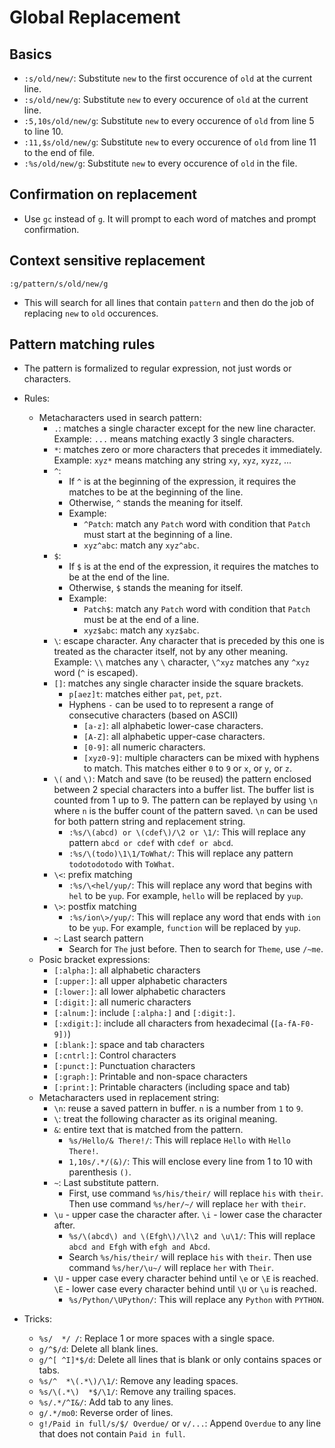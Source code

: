 # Global Replacement

## Basics

- `:s/old/new/`: Substitute `new` to the first occurence of `old` at the current line.
- `:s/old/new/g`: Substitute `new` to every occurence of `old` at the current line.
- `:5,10s/old/new/g`: Substitute `new` to every occurence of `old` from line 5 to line 10.
- `:11,$s/old/new/g`: Substitute `new` to every occurence of `old` from line 11 to the end of file.
- `:%s/old/new/g`: Substitute `new` to every occurence of `old` in the file.

## Confirmation on replacement

- Use `gc` instead of `g`. It will prompt to each word of matches and prompt confirmation.

## Context sensitive replacement

```
:g/pattern/s/old/new/g
```
- This will search for all lines that contain `pattern` and then do the job of replacing `new` to `old` occurences.

## Pattern matching rules

- The pattern is formalized to regular expression, not just words or characters.
- Rules:
    - Metacharacters used in search pattern:
        - `.`: matches a single character except for the new line character. Example: `...` means matching exactly 3 single characters.
        - `*`: matches zero or more characters that precedes it immediately. Example: `xyz*` means matching any string `xy`, `xyz`, `xyzz`, ...
        - `^`:
            - If `^` is at the beginning of the expression, it requires the matches to be at the beginning of the line.
            - Otherwise, `^` stands the meaning for itself.
            - Example:
                - `^Patch`: match any `Patch` word with condition that `Patch` must start at the beginning of a line.
                - `xyz^abc`: match any `xyz^abc`.
        - `$`:
            - If `$` is at the end of the expression, it requires the matches to be at the end of the line.
            - Otherwise, `$` stands the meaning for itself.
            - Example:
                - `Patch$`: match any `Patch` word with condition that `Patch` must be at the end of a line.
                - `xyz$abc`: match any `xyz$abc`.
        - `\`: escape character. Any character that is preceded by this one is treated as the character itself, not by any other meaning. Example: `\\` matches any `\` character, `\^xyz` matches any `^xyz` word (`^` is escaped).
        - `[]`: matches any single character inside the square brackets.
            - `p[aez]t`: matches either `pat`, `pet`, `pzt`.
            - Hyphens `-` can be used to to represent a range of consecutive characters (based on ASCII)
                - `[a-z]`: all alphabetic lower-case characters.
                - `[A-Z]`: all alphabetic upper-case characters.
                - `[0-9]`: all numeric characters.
                - `[xyz0-9]`: multiple characters can be mixed with hyphens to match. This matches either `0` to `9` or `x`, or `y`, or `z`.
        - `\(` and `\)`: Match and save (to be reused) the pattern enclosed between 2 special characters into a buffer list. The buffer list is counted from 1 up to 9. The pattern can be replayed by using `\n` where `n` is the buffer count of the pattern saved. `\n` can be used for both pattern string and replacement string.
            - `:%s/\(abcd) or \(cdef\)/\2 or \1/`: This will replace any pattern `abcd or cdef` with `cdef or abcd`.
            - `:%s/\(todo)\1\1/ToWhat/`: This will replace any pattern `todotodotodo` with `ToWhat`.
        - `\<`: prefix matching
            - `:%s/\<hel/yup/`: This will replace any word that begins with `hel` to be `yup`. For example, `hello` will be replaced by `yup`.
        - `\>`: postfix matching
            - `:%s/ion\>/yup/`: This will replace any word that ends with `ion` to be `yup`. For example, `function` will be replaced by `yup`.
        - `~`: Last search pattern
            - Search for `The` just before. Then to search for `Theme`, use `/~me`.
    - Posic bracket expressions:
        - `[:alpha:]`: all alphabetic characters
        - `[:upper:]`: all upper alphabetic characters
        - `[:lower:]`: all lower alphabetic characters
        - `[:digit:]`: all numeric characters
        - `[:alnum:]`: include `[:alpha:]` and `[:digit:]`.
        - `[:xdigit:]`: include all characters from hexadecimal (`[a-fA-F0-9])`)
        - `[:blank:]`: space and tab characters
        - `[:cntrl:]`: Control characters
        - `[:punct:]`: Punctuation characters
        - `[:graph:]`: Printable and non-space characters
        - `[:print:]`: Printable characters (including space and tab)
    - Metacharacters used in replacement string:
        - `\n`: reuse a saved pattern in buffer. `n` is a number from `1` to `9`.
        - `\`: treat the following character as its original meaning.
        - `&`: entire text that is matched from the pattern.
            - `%s/Hello/& There!/`: This will replace `Hello` with `Hello There!`.
            - `1,10s/.*/(&)/`: This will enclose every line from 1 to 10 with parenthesis `()`.
        - `~`: Last substitute pattern.
            - First, use command `%s/his/their/` will replace `his` with `their`. Then use command `%s/her/~/` will replace `her` with `their`.
        - `\u` - upper case the character after. `\i` - lower case the character after.
            - `%s/\(abcd\) and \(Efgh\)/\l\2 and \u\1/`: This will replace `abcd and Efgh` with `efgh and Abcd`. 
            - Search `%s/his/their/` will replace `his` with `their`. Then use command `%s/her/\u~/` will replace `her` with `Their`.
        - `\U` - upper case every character behind until `\e` or `\E` is reached. `\E` - lower case every character behind until `\U` or `\u` is reached.
            - `%s/Python/\UPython/`: This will replace any `Python` with `PYTHON`.

- Tricks:
    - `%s/  */ /`: Replace 1 or more spaces with a single space.
    - `g/^$/d`: Delete all blank lines.
    - `g/^[ ^I]*$/d`: Delete all lines that is blank or only contains spaces or tabs.
    - `%s/^  *\(.*\)/\1/`: Remove any leading spaces.
    - `%s/\(.*\)  *$/\1/`: Remove any trailing spaces.
    - `%s/.*/^I&/`: Add tab to any lines.
    - `g/.*/mo0`: Reverse order of lines.
    - `g!/Paid in full/s/$/ Overdue/` or `v/...`: Append `Overdue` to any line that does not contain `Paid in full`.

